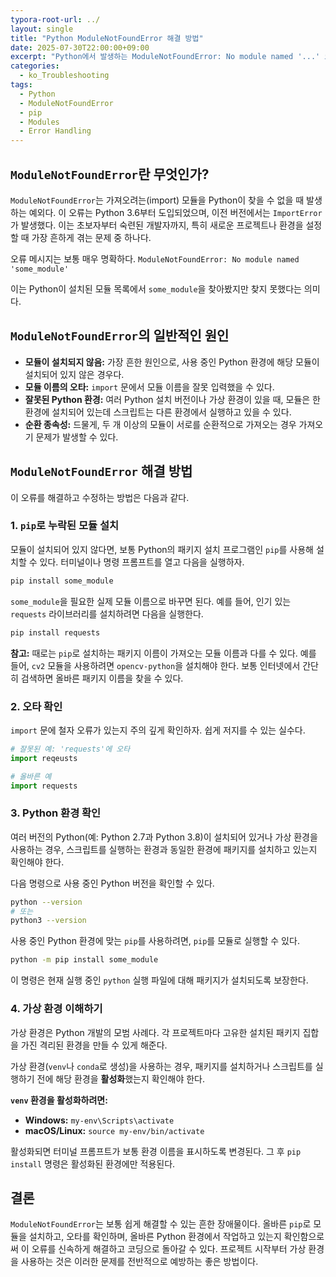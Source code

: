 ```yaml
---
typora-root-url: ../
layout: single
title: "Python ModuleNotFoundError 해결 방법"
date: 2025-07-30T22:00:00+09:00
excerpt: "Python에서 발생하는 ModuleNotFoundError: No module named '...' 오류의 원인을 파악하고, 이를 해결하기 위한 다양한 방법을 알아봅니다."
categories:
  - ko_Troubleshooting
tags:
  - Python
  - ModuleNotFoundError
  - pip
  - Modules
  - Error Handling
---
```


## `ModuleNotFoundError`란 무엇인가?

`ModuleNotFoundError`는 가져오려는(import) 모듈을 Python이 찾을 수 없을 때 발생하는 예외다. 이 오류는 Python 3.6부터 도입되었으며, 이전 버전에서는 `ImportError`가 발생했다. 이는 초보자부터 숙련된 개발자까지, 특히 새로운 프로젝트나 환경을 설정할 때 가장 흔하게 겪는 문제 중 하나다.

오류 메시지는 보통 매우 명확하다.
`ModuleNotFoundError: No module named 'some_module'`

이는 Python이 설치된 모듈 목록에서 `some_module`을 찾아봤지만 찾지 못했다는 의미다.

## `ModuleNotFoundError`의 일반적인 원인

- **모듈이 설치되지 않음:** 가장 흔한 원인으로, 사용 중인 Python 환경에 해당 모듈이 설치되어 있지 않은 경우다.
- **모듈 이름의 오타:** `import` 문에서 모듈 이름을 잘못 입력했을 수 있다.
- **잘못된 Python 환경:** 여러 Python 설치 버전이나 가상 환경이 있을 때, 모듈은 한 환경에 설치되어 있는데 스크립트는 다른 환경에서 실행하고 있을 수 있다.
- **순환 종속성:** 드물게, 두 개 이상의 모듈이 서로를 순환적으로 가져오는 경우 가져오기 문제가 발생할 수 있다.

## `ModuleNotFoundError` 해결 방법

이 오류를 해결하고 수정하는 방법은 다음과 같다.

### 1. `pip`로 누락된 모듈 설치

모듈이 설치되어 있지 않다면, 보통 Python의 패키지 설치 프로그램인 `pip`를 사용해 설치할 수 있다. 터미널이나 명령 프롬프트를 열고 다음을 실행하자.

```bash
pip install some_module
```

`some_module`을 필요한 실제 모듈 이름으로 바꾸면 된다. 예를 들어, 인기 있는 `requests` 라이브러리를 설치하려면 다음을 실행한다.

```bash
pip install requests
```

**참고:** 때로는 `pip`로 설치하는 패키지 이름이 가져오는 모듈 이름과 다를 수 있다. 예를 들어, `cv2` 모듈을 사용하려면 `opencv-python`을 설치해야 한다. 보통 인터넷에서 간단히 검색하면 올바른 패키지 이름을 찾을 수 있다.

### 2. 오타 확인

`import` 문에 철자 오류가 있는지 주의 깊게 확인하자. 쉽게 저지를 수 있는 실수다.

```python
# 잘못된 예: 'requests'에 오타
import reqeusts 

# 올바른 예
import requests
```

### 3. Python 환경 확인

여러 버전의 Python(예: Python 2.7과 Python 3.8)이 설치되어 있거나 가상 환경을 사용하는 경우, 스크립트를 실행하는 환경과 동일한 환경에 패키지를 설치하고 있는지 확인해야 한다.

다음 명령으로 사용 중인 Python 버전을 확인할 수 있다.

```bash
python --version
# 또는
python3 --version
```

사용 중인 Python 환경에 맞는 `pip`를 사용하려면, `pip`를 모듈로 실행할 수 있다.

```bash
python -m pip install some_module
```

이 명령은 현재 실행 중인 `python` 실행 파일에 대해 패키지가 설치되도록 보장한다.

### 4. 가상 환경 이해하기

가상 환경은 Python 개발의 모범 사례다. 각 프로젝트마다 고유한 설치된 패키지 집합을 가진 격리된 환경을 만들 수 있게 해준다.

가상 환경(`venv`나 `conda`로 생성)을 사용하는 경우, 패키지를 설치하거나 스크립트를 실행하기 전에 해당 환경을 **활성화**했는지 확인해야 한다.

**`venv` 환경을 활성화하려면:**

- **Windows:** `my-env\Scripts\activate`
- **macOS/Linux:** `source my-env/bin/activate`

활성화되면 터미널 프롬프트가 보통 환경 이름을 표시하도록 변경된다. 그 후 `pip install` 명령은 활성화된 환경에만 적용된다.

## 결론

`ModuleNotFoundError`는 보통 쉽게 해결할 수 있는 흔한 장애물이다. 올바른 `pip`로 모듈을 설치하고, 오타를 확인하며, 올바른 Python 환경에서 작업하고 있는지 확인함으로써 이 오류를 신속하게 해결하고 코딩으로 돌아갈 수 있다. 프로젝트 시작부터 가상 환경을 사용하는 것은 이러한 문제를 전반적으로 예방하는 좋은 방법이다.
